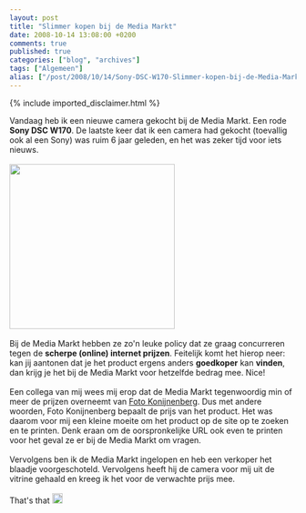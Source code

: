 ```yaml
---
layout: post
title: "Slimmer kopen bij de Media Markt"
date: 2008-10-14 13:08:00 +0200
comments: true
published: true
categories: ["blog", "archives"]
tags: ["Algemeen"]
alias: ["/post/2008/10/14/Sony-DSC-W170-Slimmer-kopen-bij-de-Media-Markt.aspx", "/post/2008/10/14/sony-dsc-w170-slimmer-kopen-bij-de-media-markt.aspx"]
---
```

<!-- more -->
{% include imported_disclaimer.html %}
Vandaag heb ik een nieuwe camera gekocht bij de Media Markt. Een rode <strong>Sony DSC W170</strong>. De laatste keer dat ik een camera had gekocht (toevallig ook al een Sony) was ruim 6 jaar geleden, en het was zeker tijd voor iets nieuws.<br />
<br />
<img src="/image.axd?picture=2008%2f10%2fDSC-W170.png" alt="" width="290" height="290" /><br />
<br />
Bij&nbsp;de Media Markt hebben ze zo&#39;n leuke&nbsp;policy dat ze graag concurreren tegen de <strong>scherpe (online) internet prijzen</strong>. Feitelijk komt het hierop neer: kan jij aantonen dat je het product ergens anders <strong>goedkoper</strong> kan <strong>vinden</strong>, dan krijg je het bij de Media Markt voor hetzelfde bedrag mee. Nice!<br />
<br />
Een collega van mij wees mij erop dat de Media Markt tegenwoordig min of meer de prijzen overneemt van <a href="http://www.fotokonijnenberg.nl/" target="_blank" title="Foto Konijnenberg">Foto Konijnenberg</a>. Dus met andere woorden, Foto Konijnenberg bepaalt de prijs van het product. Het was daarom voor mij een kleine moeite om het product op de site op te zoeken en te printen. Denk eraan om de oorspronkelijke URL ook even te printen voor het geval ze er bij de Media Markt om vragen.<br />
<br />
Vervolgens ben ik de Media Markt ingelopen en&nbsp;heb een verkoper het blaadje voorgeschoteld. Vervolgens heeft hij de camera voor mij uit de vitrine gehaald en kreeg ik het voor de verwachte prijs mee. <br />
<br />
That&#39;s that <img src="/editors/tiny_mce/plugins/emotions/images/smiley-smile.gif" border="0" alt="Smile" title="Smile" width="18" height="18" /> 
